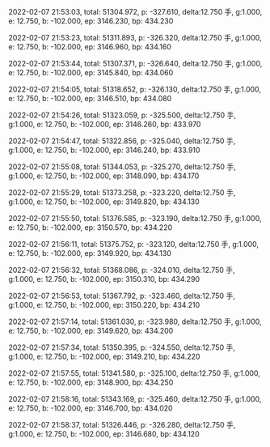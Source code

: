 2022-02-07 21:53:03, total: 51304.972, p: -327.610, delta:12.750 手, g:1.000, e: 12.750, b: -102.000, ep: 3146.230, bp: 434.230

2022-02-07 21:53:23, total: 51311.893, p: -326.320, delta:12.750 手, g:1.000, e: 12.750, b: -102.000, ep: 3146.960, bp: 434.160

2022-02-07 21:53:44, total: 51307.371, p: -326.640, delta:12.750 手, g:1.000, e: 12.750, b: -102.000, ep: 3145.840, bp: 434.060

2022-02-07 21:54:05, total: 51318.652, p: -326.130, delta:12.750 手, g:1.000, e: 12.750, b: -102.000, ep: 3146.510, bp: 434.080

2022-02-07 21:54:26, total: 51323.059, p: -325.500, delta:12.750 手, g:1.000, e: 12.750, b: -102.000, ep: 3146.260, bp: 433.970

2022-02-07 21:54:47, total: 51322.856, p: -325.040, delta:12.750 手, g:1.000, e: 12.750, b: -102.000, ep: 3146.240, bp: 433.910

2022-02-07 21:55:08, total: 51344.053, p: -325.270, delta:12.750 手, g:1.000, e: 12.750, b: -102.000, ep: 3148.090, bp: 434.170

2022-02-07 21:55:29, total: 51373.258, p: -323.220, delta:12.750 手, g:1.000, e: 12.750, b: -102.000, ep: 3149.820, bp: 434.130

2022-02-07 21:55:50, total: 51376.585, p: -323.190, delta:12.750 手, g:1.000, e: 12.750, b: -102.000, ep: 3150.570, bp: 434.220

2022-02-07 21:56:11, total: 51375.752, p: -323.120, delta:12.750 手, g:1.000, e: 12.750, b: -102.000, ep: 3149.920, bp: 434.130

2022-02-07 21:56:32, total: 51368.086, p: -324.010, delta:12.750 手, g:1.000, e: 12.750, b: -102.000, ep: 3150.310, bp: 434.290

2022-02-07 21:56:53, total: 51367.792, p: -323.460, delta:12.750 手, g:1.000, e: 12.750, b: -102.000, ep: 3150.220, bp: 434.210

2022-02-07 21:57:14, total: 51361.030, p: -323.980, delta:12.750 手, g:1.000, e: 12.750, b: -102.000, ep: 3149.620, bp: 434.200

2022-02-07 21:57:34, total: 51350.395, p: -324.550, delta:12.750 手, g:1.000, e: 12.750, b: -102.000, ep: 3149.210, bp: 434.220

2022-02-07 21:57:55, total: 51341.580, p: -325.100, delta:12.750 手, g:1.000, e: 12.750, b: -102.000, ep: 3148.900, bp: 434.250

2022-02-07 21:58:16, total: 51343.169, p: -325.460, delta:12.750 手, g:1.000, e: 12.750, b: -102.000, ep: 3146.700, bp: 434.020

2022-02-07 21:58:37, total: 51326.446, p: -326.280, delta:12.750 手, g:1.000, e: 12.750, b: -102.000, ep: 3146.680, bp: 434.120